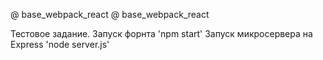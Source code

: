 @ base_webpack_react
@ base_webpack_react

Тестовое задание.
Запуск форнта 
   'npm start'
Запуск микросервера на Express 
   'node server.js'
